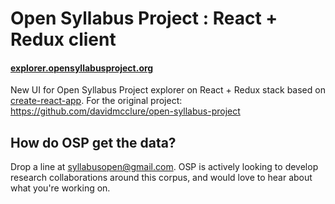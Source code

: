 # Open Syllabus Project : React + Redux client

#### [explorer.opensyllabusproject.org](http://explorer.opensyllabusproject.org)

New UI for Open Syllabus Project explorer on React + Redux stack based on [create-react-app](https://github.com/facebookincubator/create-react-app). For the original project: https://github.com/davidmcclure/open-syllabus-project

## How do OSP get the data?

Drop a line at syllabusopen@gmail.com. OSP is actively looking to develop research collaborations around this corpus, and would love to hear about what you're working on.
